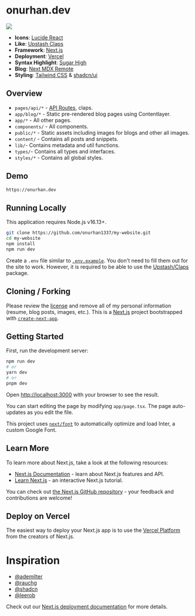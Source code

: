 # onurhan.dev

<a href="https://www.buymeacoffee.com/onurhan"><img src="https://img.buymeacoffee.com/button-api/?text=Buy me a coffee&emoji=&slug=onurhan&button_colour=FFDD00&font_colour=000000&font_family=Inter&outline_colour=000000&coffee_colour=ffffff" /></a>

- **Icons**: [Lucide React](https://lucide.dev/icons/)
- **Like**: [Upstash Claps](https://github.com/upstash/claps)
- **Framework**: [Next.js](https://nextjs.org/)
- **Deployment**: [Vercel](https://vercel.com)
- **Syntax Highlight**: [Sugar High](https://github.com/huozhi/sugar-high)
- **Blog**: [Next MDX Remote](https://github.com/hashicorp/next-mdx-remote)
- **Styling**: [Tailwind CSS](https://tailwindcss.com/) & [shadcn/ui](https://ui.shadcn.com/)

## Overview

- `pages/api/*` - [API Routes](https://nextjs.org/docs/api-routes/introduction), claps.
- `app/blog/*` - Static pre-rendered blog pages using Contentlayer.
- `app/*` - All other pages.
- `components/` - All components.
- `public/*` - Static assets including images for blogs and other all images.
- `content/` - Contains all posts and snippets.
- `lib/`- Contains metadata and util functions.
- `types/`- Contains all types and interfaces.
- `styles/*` - Contains all global styles.

## Demo

```bash
https://onurhan.dev
```

## Running Locally

This application requires Node.js v16.13+.

```bash
git clone https://github.com/onurhan1337/my-website.git
cd my-website
npm install
npm run dev
```

Create a `.env` file similar to [`.env.example`](https://github.com/onurhan1337/my-website/blob/master/.env.example). You don't need to fill them out for the site to work. However, it is required to be able to use the [Upstash/Claps](https://github.com/upstash/claps) package.

## Cloning / Forking

Please review the [license](https://github.com/onurhan1337/my-website/blob/master/LICENSE.txt) and remove all of my personal information (resume, blog posts, images, etc.).
This is a [Next.js](https://nextjs.org/) project bootstrapped with [`create-next-app`](https://github.com/vercel/next.js/tree/canary/packages/create-next-app).

## Getting Started

First, run the development server:

```bash
npm run dev
# or
yarn dev
# or
pnpm dev
```

Open [http://localhost:3000](http://localhost:3000) with your browser to see the result.

You can start editing the page by modifying `app/page.tsx`. The page auto-updates as you edit the file.

This project uses [`next/font`](https://nextjs.org/docs/basic-features/font-optimization) to automatically optimize and load Inter, a custom Google Font.

## Learn More

To learn more about Next.js, take a look at the following resources:

- [Next.js Documentation](https://nextjs.org/docs) - learn about Next.js features and API.
- [Learn Next.js](https://nextjs.org/learn) - an interactive Next.js tutorial.

You can check out [the Next.js GitHub repository](https://github.com/vercel/next.js/) - your feedback and contributions are welcome!

## Deploy on Vercel

The easiest way to deploy your Next.js app is to use the [Vercel Platform](https://vercel.com/new?utm_medium=default-template&filter=next.js&utm_source=create-next-app&utm_campaign=create-next-app-readme) from the creators of Next.js.

# Inspiration

- [@ademilter](https://twitter.com/ademilter)
- [@rauchg](https://twitter.com/rauchg/)
- [@shadcn](https://twitter.com/shadcn)
- [@leerob](https://twitter.com/leeerob)

Check out our [Next.js deployment documentation](https://nextjs.org/docs/deployment) for more details.
